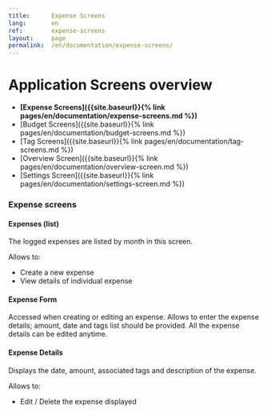 ```yaml
---
title:      Expense Screens
lang:       en
ref:        expense-screens
layout:     page
permalink:  /en/documentation/expense-screens/
---
```


# Application Screens overview


- **[Expense Screens]({{site.baseurl}}{% link pages/en/documentation/expense-screens.md %})**
- [Budget Screens]({{site.baseurl}}{%    link pages/en/documentation/budget-screens.md  %})
- [Tag Screens]({{site.baseurl}}{%       link pages/en/documentation/tag-screens.md     %})
- [Overview Screen]({{site.baseurl}}{%   link pages/en/documentation/overview-screen.md %})
- [Settings Screen]({{site.baseurl}}{%   link pages/en/documentation/settings-screen.md %})


### Expense screens


#### Expenses (list)

The logged expenses are listed by month in this screen.

Allows to:
- Create a new expense
- View details of individual expense
  
#### Expense Form

Accessed when creating or editing an expense.
Allows to enter the expense details; amount, date and tags list should be provided.
All the expense details can be edited anytime.
  
#### Expense Details

Displays the date, amount, associated tags and description of the expense.

Allows to:
- Edit / Delete the expense displayed
